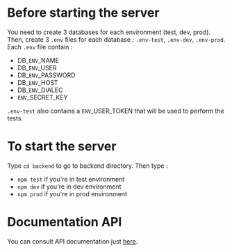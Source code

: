 # Before starting the server
You need to create 3 databases for each environment (test, dev, prod).<br>
Then, create 3 `.env` files for each database : `.env-test`, `.env-dev`, `.env-prod`.<br>
Each `.env` file contain :
* DB_`ENV`_NAME
* DB_`ENV`_USER
* DB_`ENV`_PASSWORD
* DB_`ENV`_HOST
* DB_`ENV`_DIALEC
* `ENV`_SECRET_KEY <br>
<!-- end of the list -->
`.env-test` also contains a `ENV`_USER_TOKEN that will be used to perform the tests.

# To start the server
Type `cd backend` to go to backend directory. Then type :
* `npm test` if you're in test environment
* `npm dev` if you're in dev environment
* `npm prod` if you're in prod environment

# Documentation API
You can consult API documentation just [here](https://documenter.getpostman.com/view/13743956/TWDTLyEE).
